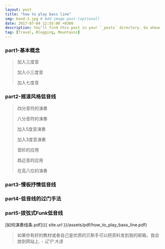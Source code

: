 ```yaml
---
layout: post
title: "how to play bass line"
img: band-1.jpg # Add image post (optional)
date: 2017-07-04 12:55:00 +0300
description: You’ll find this post in your `_posts` directory. Go ahead and edit it and re-build the site to see your changes. # Add post description (optional)
tag: [Travel, Blogging, Mountains]
---
```



### part1-基本概念
 > 加入三度音
 > 
 > 加入小三度音
 > 
 > 加入七度音


### part2-摇滚风格低音线
 > 四分音符的演奏
 > 
 > 八分音符的演奏
 > 
 > 加入5度音演奏
 > 
 > 加入3度音演奏
 > 
 > 音阶的应用
 > 
 > 趋近音的应用
 > 
 > 在高八位的演奏


### part3-慢板抒情低音线


### part4-低音线的过门手法

### part5-拨弦式Funk低音线


[如何演奏线条.pdf]({{ site.url }}/assets/pdf/how_to_play_bass_line.pdf)


> 如果你有好的教材或者自己是优质的贝斯手可以把资料发到我的邮箱，我会放到网站上. <cite>- 辽宁·大连</cite>